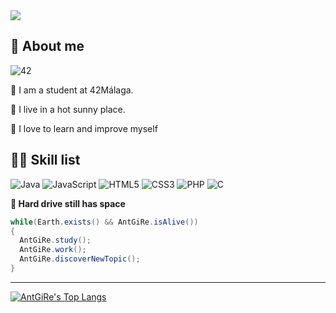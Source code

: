 <img src="https://capsule-render.vercel.app/api?type=waving&color=aa7fd5&text=Welcome(%22I%20am%20AntGiRe%22);&fontSize=30&height=200&fontColor=ffffff&fontAlignY=40">

## 👋 About me

![42](https://badgen.net/badge/Born2Code/agil-rey/cyan?icon=https://meta.intra.42.fr/assets/42_logo-7dfc9110a5319a308863b96bda33cea995046d1731cebb735e41b16255106c12.svg)

🌱 I am a student at 42Málaga.

📍  I live in a hot sunny place.

🚀 I love to learn and improve myself

## 🐱‍💻 Skill list

![Java](https://img.shields.io/badge/Java-323330?style=for-the-badge&logo=java&logoColor=F7DF1E)
![JavaScript](https://img.shields.io/badge/JavaScript-323330?style=for-the-badge&logo=javascript&logoColor=F7DF1E)
![HTML5](https://img.shields.io/badge/HTML5-323330?style=for-the-badge&logo=html5&logoColor=E34F26)
![CSS3](https://img.shields.io/badge/CSS3-323330?style=for-the-badge&logo=css3&logoColor=1572B6)
![PHP](https://img.shields.io/badge/PHP-323330?style=for-the-badge&logo=php&logoColor=777BB4)
![C](https://img.shields.io/badge/C-323330?style=for-the-badge&logo=c&logoColor=A8B9CC)

**🔋 Hard drive still has space**
```Java
while(Earth.exists() && AntGiRe.isAlive())
{
  AntGiRe.study();
  AntGiRe.work();
  AntGiRe.discoverNewTopic();
}
```

---

[![AntGiRe's Top Langs](https://github-readme-stats.vercel.app/api/top-langs/?username=AntGiRe&layout=compact&bg_color=7f7fd5,7faad5,aa7fd5&title_color=fff&text_color=fff)](https://github.com/anuraghazra/github-readme-stats)
